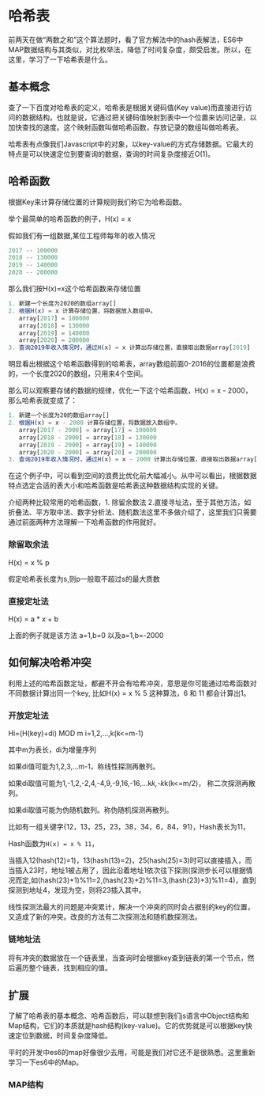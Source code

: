 # 哈希表

前两天在做“两数之和”这个算法题时，看了官方解法中的hash表解法，ES6中MAP数据结构与其类似，对比枚举法，降低了时间复杂度，颇受启发。所以，在这里，学习了一下哈希表是什么。

## 基本概念

查了一下百度对哈希表的定义，哈希表是根据关键码值(Key value)而直接进行访问的数据结构。也就是说，它通过把关键码值映射到表中一个位置来访问记录，以加快查找的速度。这个映射函数叫做哈希函数，存放记录的数组叫做哈希表。

哈希表有点像我们Javascript中的对象，以key-value的方式存储数据。它最大的特点是可以快速定位到要查询的数据，查询的时间复杂度接近O(1)。

## 哈希函数

根据Key来计算存储位置的计算规则我们称它为哈希函数。

举个最简单的哈希函数的例子，H(x) = x

假如我们有一组数据,某位工程师每年的收入情况

```javascript
2017 -- 100000
2018 -- 130000
2019 -- 140000
2020 -- 200000
```

那么我们按H(x)=x这个哈希函数来存储位置

```javascript
1. 新建一个长度为2020的数组array[]
2. 根据H(x) = x 计算存储位置，将数据放入数组中。
   array[2017] = 100000
   array[2018] = 130000
   array[2019] = 140000
   array[2020] = 200000
3. 查询2019年收入情况时，通过H(x) = x 计算出存储位置，直接取出数据array[2019]
```

明显看出根据这个哈希函数得到的哈希表，array数组前面0-2016的位置都是浪费的，一个长度2020的数组，只用来4个空间。

那么可以观察要存储的数据的规律，优化一下这个哈希函数，H(x) = x - 2000，那么哈希表就变成了：

```javascript
1. 新建一个长度为20的数组array[]
2. 根据H(x) = x - 2000 计算存储位置，将数据放入数组中。
   array[2017 - 2000] = array[17] = 100000
   array[2018 - 2000] = array[18] = 130000
   array[2019 - 2000] = array[19] = 140000
   array[2020 - 2000] = array[20] = 200000
3. 查询2019年收入情况时，通过H(x) = x - 2000 计算出存储位置，直接取出数据array[19]
```

在这个例子中，可以看到空间的浪费比优化前大幅减小。从中可以看出，根据数据特点选定合适的表大小和哈希函数是哈希表这种数据结构实现的关键。

介绍两种比较常用的哈希函数，1. 除留余数法 2.直接寻址法，至于其他方法，如折叠法、平方取中法、数字分析法、随机数法这里不多做介绍了，这里我们只需要通过前面两种方法理解一下哈希函数的作用就好。

### 除留取余法

H(x) = x % p

假定哈希表长度为s,则p一般取不超过s的最大质数

### 直接定址法

H(x) = a * x + b

上面的例子就是该方法 a=1,b=0 以及a=1,b=-2000

## 如何解决哈希冲突

利用上述的哈希函数定址，都避不开会有哈希冲突，意思是你可能通过哈希函数对不同数据计算出同一个key, 比如H(x) = x % 5 这种算法，6 和 11 都会计算出1。

### 开放定址法

Hi=(H(key)+di) MOD m i=1,2,...,k(k<=m-1)

其中m为表长，di为增量序列

如果di值可能为1,2,3,...m-1，称线性探测再散列。

如果di取值可能为1,-1,2,-2,4,-4,9,-9,16,-16,...k*k,-k*k(k<=m/2)， 称二次探测再散列。

如果di取值可能为伪随机数列。称伪随机探测再散列。

比如有一组关键字{12，13，25，23，38，34，6，84，91}，Hash表长为11，

Hash函数为`H(x) = x % 11`，

当插入12(hash(12)=1)，13(hash(13)=2)，25(hash(25)=3)时可以直接插入，而当插入23时，地址1被占用了，因此沿着地址1依次往下探测(探测步长可以根据情况而定,如(hash(23)+1)%11=2,(hash(23)+2)%11=3,(hash(23)+3)%11=4)，直到探测到地址4，发现为空，则将23插入其中。

线性探测法最大的问题是冲突累计，解决一个冲突的同时会占据别的key的位置，又造成了新的冲突。改良的方法有二次探测法和随机数探测法。

### 链地址法

将有冲突的数据放在一个链表里，当查询时会根据key查到链表的第一个节点，然后遍历整个链表，找到相应的值。

## 扩展

了解了哈希表的基本概念、哈希函数后，可以联想到我们js语言中Object结构和Map结构，它们的本质就是hash结构(key-value)。它的优势就是可以根据key快速定位到数据，时间复杂度降低。

平时的开发中es6的map好像很少去用，可能是我们对它还不是很熟悉。这里重新学习一下es6中的Map。

### MAP结构


